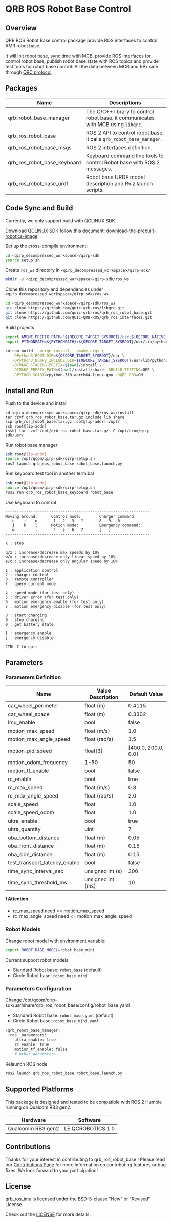 # QRB ROS Robot Base Control

## Overview

QRB ROS Robot Base control package provide ROS interfaces  to control AMR robot base.

It will init robot base, sync time with MCB, provide ROS interfaces for control robot base, publish robot base state with ROS topics and provide test tools for robot base control. All the data between MCB and RBx side through [QRC protocol](https://github.com/quic-qrb-ros/robot_base_qrc).

## Packages

| Name                            | Descriptions                                                                      |
| ------------------------------- | --------------------------------------------------------------------------------- |
| qrb_robot_base_manager          | The C/C++ library to control robot base. it communicates with MCB using `libqrc`. |
| qrb_ros_robot_base              | ROS 2 API to control robot base, it calls `qrb_robot_base_manager`.                   |
| qrb_ros_robot_base_msgs         | ROS 2 interfaces definition.                                                      |
| qrb_ros_robot_base_keyboard     | Keyboard command line tools to control Robot base with ROS 2 messages.             |
| qrb_ros_robot_base_urdf         | Robot base URDF model description and Rviz launch scripts.                         |

## Code Sync and Build

Currently, we only support build with QCLINUX SDK.

Download QCLINUX SDK follow this document: [download-the-prebuilt-robotics-image](https://docs.qualcomm.com/bundle/publicresource/topics/80-65220-2/download-the-prebuilt-robotics-image_3_1.html?product=1601111740013072&facet=Qualcomm%20Intelligent%20Robotics%20(QIRP)%20Product%20SDK&state=releasecandidate)

Set up the cross-compile environment:

```bash
cd <qirp_decompressed_workspace>/qirp-sdk
source setup.sh
```

Create `ros_ws` directory in `<qirp_decompressed_workspace>/qirp-sdk/`

```bash
mkdir -p <qirp_decompressed_workspace>/qirp-sdk/ros_ws
```

Clone this repository and dependencies under `<qirp_decompressed_workspace>/qirp-sdk/ros_ws`

```bash
cd <qirp_decompressed_workspace>/qirp-sdk/ros_ws
git clone https://github.com/quic-qrb-ros/libqrc.git
git clone https://github.com/quic-qrb-ros/qrb_ros_robot_base.git
git clone https://github.com/QUIC-QRB-ROS/qrb_ros_interfaces.git
```

Build projects

```bash
export AMENT_PREFIX_PATH="${OECORE_TARGET_SYSROOT}/usr;${OECORE_NATIVE_SYSROOT}/usr"
export PYTHONPATH=${PYTHONPATH}:${OECORE_TARGET_SYSROOT}/usr/lib/python3.10/site-packages

colcon build --merge-install --cmake-args \
   -DPython3_ROOT_DIR=${OECORE_TARGET_SYSROOT}/usr \
   -DPython3_NumPy_INCLUDE_DIR=${OECORE_TARGET_SYSROOT}/usr/lib/python3.10/site-packages/numpy/core/include \
   -DCMAKE_STAGING_PREFIX=$(pwd)/install \
   -DCMAKE_PREFIX_PATH=$(pwd)/install/share -DBUILD_TESTING=OFF \
   -DPYTHON_SOABI=cpython-310-aarch64-linux-gnu -DQRC_RB3=ON
```

## Install and Run

Push to the device and install

```
cd <qirp_decompressed_workspace>/qirp-sdk/ros_ws/install
tar czvf qrb_ros_robot_base.tar.gz include lib share
scp qrb_ros_robot_base.tar.gz root@[ip-addr]:/opt/
ssh root@[ip-addr]
(ssh) tar -zxf /opt/qrb_ros_robot_base.tar.gz -C /opt/qcom/qirp-sdk/usr/
```

Run robot base manager

```bash
ssh root@[ip-addr]
source /opt/qcom/qirp-sdk/qirp-setup.sh
ros2 launch qrb_ros_robot_base robot_base.launch.py
```

Run keyboard test tool in another termibal

```bash
ssh root@[ip-addr]
source /opt/qcom/qirp-sdk/qirp-setup.sh
ros2 run qrb_ros_robot_base_keyboard robot_base
```
Use keyboard to control
```
---------------------------------------------------------------
Moving around:      Control mode:        Charger command:
   u    i    o       1   2   3   ?       8   9   0
   j    k    l      Motion mode:         Emergency command:
   m    ,    .       4   5   6   7       [   ]
---------------------------------------------------------------

k : stop

q/z : increase/decrease max speeds by 10%
w/x : increase/decrease only linear speed by 10%
e/c : increase/decrease only angular speed by 10%

1 : application control
2 : charger control
3 : remote controller
? : query current mode

4 : speed mode (for test only)
5 : driver error (for test only)
6 : motion emergency enable (for test only)
7 : motion emergency disable (for test only)

8 : start charging
9 : stop charging
0 : get battery state

[ : emergency enable
] : emergency disable

CTRL-C to quit
```

## Parameters

### Parameters Definition

| Name                          | Value Description | Default Value       |
| ----------------------------- | ----------------- | ------------------- |
| car_wheel_perimeter           | float (m)         | 0.4115              |
| car_wheel_space               | float (m)         | 0.3302              |
| imu_enable                    | bool              | false               |
| motion_max_speed              | float (m/s)       | 1.0                 |
| motion_max_angle_speed        | float (rad/s)     | 1.5                 |
| motion_pid_speed              | float[3]          | [400.0, 200.0, 0.0] |
| motion_odom_frequency         | 1-50              | 50                  |
| motion_tf_enable              | bool              | false               |
| rc_enable                     | bool              | true                |
| rc_max_speed                  | float (m/s)       | 0.8                 |
| rc_max_angle_speed            | float (rad/s)     | 2.0                 |
| scale_speed                   | float             | 1.0                 |
| scale_speed_odom              | float             | 1.0                 |
| ultra_enable                  | bool              | true                |
| ultra_quantity                | uint              | 7                   |
| oba_bottom_distance           | float (m)         | 0.05                |
| oba_front_distance            | float (m)         | 0.15                |
| oba_side_distance             | float (m)         | 0.15                |
| test_transport_latency_enable | bool              | false               |
| time_sync_interval_sec        | unsigned int (s)  | 300                 |
| time_sync_threshold_ms        | unsigned int (ms) | 10                  |

**❗ Attention**

- rc_max_speed need <= motion_max_speed
- rc_max_angle_speed need <= motion_max_angle_speed

### Robot Models

Change robot model with environment variable:

```bash
export ROBOT_BASE_MODEL=robot_base_mini
```

Current support robot models:

- Standard Robot base: `robot_base` (default)
- Circle Robot base: `robot_base_mini`

### Parameters Configuration

Change /opt/qcom/qirp-sdk/usr/share/qrb_ros_robot_base/config/robot_base.yaml

- Standard Robot base: `robot_base.yaml` (default)
- Circle Robot base: `robot_base_mini.yaml`

```bash
/qrb_robot_base_manager:
  ros__parameters:
    ultra_enable: true
    rc_enable: true
    motion_tf_enable: false
    # other parameters
```
Relaunch ROS node

```bash
ros2 launch qrb_ros_robot_base robot_base.launch.py
```

## Supported Platforms

This package is designed and tested to be compatible with ROS 2 Humble running on Qualcom RB3 gen2.

| Hardware          | Software          |
| ----------------- | ----------------- |
| Qualcomm RB3 gen2 | LE.QCROBOTICS.1.0 |

## Contributions

Thanks for your interest in contributing to qrb_ros_robot_base ! Please read our [Contributions Page](https://github.com/quic-qrb-ros/qrb_ros_robot_base/blob/main/CONTRIBUTING.md) for more information on contributing features or bug fixes. We look forward to your participation!

## License

qrb_ros_imu is licensed under the BSD-3-clause "New" or "Revised" License.

Check out the [LICENSE](https://github.com/quic-qrb-ros/qrb_ros_robot_base/blob/main/LICENSE) for more details.